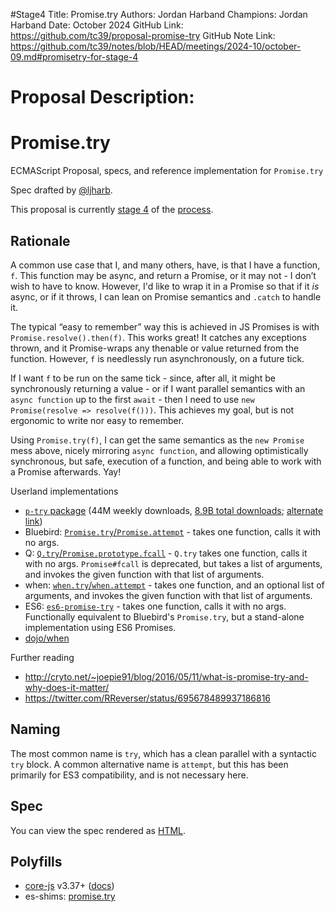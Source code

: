 #Stage4
Title: Promise.try
Authors: Jordan Harband
Champions: Jordan Harband
Date: October 2024
GitHub Link: https://github.com/tc39/proposal-promise-try
GitHub Note Link: https://github.com/tc39/notes/blob/HEAD/meetings/2024-10/october-09.md#promisetry-for-stage-4

# Proposal Description:
# Promise.try
ECMAScript Proposal, specs, and reference implementation for `Promise.try`

Spec drafted by [@ljharb](https://github.com/ljharb).

This proposal is currently [stage 4](https://github.com/tc39/proposals/) of the [process](https://tc39.github.io/process-document/).

## Rationale

A common use case that I, and many others, have, is that I have a function, `f`. This function may be async, and return a Promise, or it may not - I don’t wish to have to know. However, I'd like to wrap it in a Promise so that if it _is_ async, or if it throws, I can lean on Promise semantics and `.catch` to handle it.

The typical “easy to remember” way this is achieved in JS Promises is with `Promise.resolve().then(f)`. This works great! It catches any exceptions thrown, and it Promise-wraps any thenable or value returned from the function. However, `f` is needlessly run asynchronously, on a future tick.

If I want `f` to be run on the same tick - since, after all, it might be synchronously returning a value - or if I want parallel semantics with an `async function` up to the first `await` - then I need to use `new Promise(resolve => resolve(f()))`. This achieves my goal, but is not ergonomic to write nor easy to remember.

Using `Promise.try(f)`, I can get the same semantics as the `new Promise` mess above, nicely mirroring `async function`, and allowing optimistically synchronous, but safe, execution of a function, and being able to work with a Promise afterwards. Yay!

Userland implementations
 - [`p-try` package](https://www.npmjs.com/package/p-try) (44M weekly downloads, [8.9B total downloads](https://npm-stat.com/charts.html?package=p-try&from=2011-01-01); [alternate link](https://npmtrends.com/p-try-vs-promise-try-vs-promise.try-vs-try-to-catch))
 - Bluebird: [`Promise.try`/`Promise.attempt`](http://bluebirdjs.com/docs/api/promise.try.html) - takes one function, calls it with no args.
 - Q: [`Q.try`/`Promise.prototype.fcall`](https://github.com/kriskowal/q/wiki/API-Reference#promisefcallargs) - `Q.try` takes one function, calls it with no args. `Promise#fcall` is deprecated, but takes a list of arguments, and invokes the given function with that list of arguments.
 - when: [`when.try`/`when.attempt`](https://github.com/cujojs/when/blob/master/docs/api.md#whentry) - takes one function, and an optional list of arguments, and invokes the given function with that list of arguments.
 - ES6: [`es6-promise-try`](https://www.npmjs.com/package/es6-promise-try) - takes one function, calls it with no args. Functionally equivalent to Bluebird's `Promise.try`, but a stand-alone implementation using ES6 Promises.
 - [dojo/when](https://dojotoolkit.org/reference-guide/1.10/dojo/when.html)

Further reading
 - http://cryto.net/~joepie91/blog/2016/05/11/what-is-promise-try-and-why-does-it-matter/
 - https://twitter.com/RReverser/status/695678489937186816

## Naming

The most common name is `try`, which has a clean parallel with a syntactic `try` block. A common alternative name is `attempt`, but this has been primarily for ES3 compatibility, and is not necessary here.

## Spec
You can view the spec rendered as [HTML](https://tc39.github.io/proposal-promise-try/).

## Polyfills
 - [core-js](https://www.npmjs.com/package/core-js) v3.37+ ([docs](https://github.com/zloirock/core-js#promisetry))
 - es-shims: [promise.try](https://www.npmjs.com/package/promise.try)
